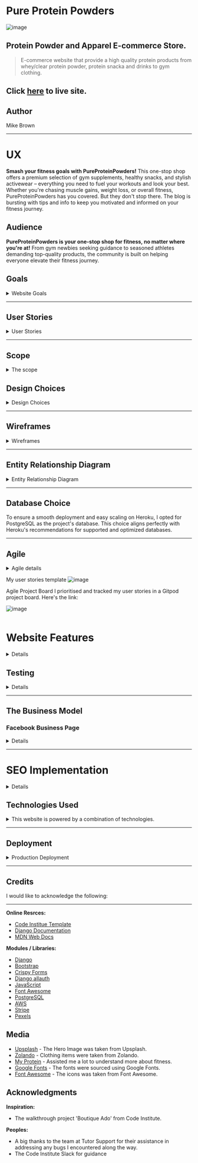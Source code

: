 # Pure Protein Powders
![image](https://github.com/MikesCodingCreations/pp5/blob/main/media/website/site.png)

## Protein Powder and Apparel E-commerce Store.
> E-commerce website that provide a high quality protein products from whey/clear protein powder, protein snacka and drinks to gym clothing.

## Click [here](https://pureproteinpowderpp5-6078f21bc874.herokuapp.com/) to live site.

## Author
Mike Brown

<hr>

# UX
<strong>Smash your fitness goals with PureProteinPowders!</strong> This one-stop shop offers a premium selection of gym supplements, healthy snacks, and stylish activewear – everything you need to fuel your workouts and look your best. Whether you're chasing muscle gains, weight loss, or overall fitness, PureProteinPowders has you covered. But they don't stop there. The blog is bursting with tips and info to keep you motivated and informed on your fitness journey.

## Audience
<strong>PureProteinPowders is your one-stop shop for fitness, no matter where you're at!</strong> From gym newbies seeking guidance to seasoned athletes demanding top-quality products, the community is built on helping everyone elevate their fitness journey.

## Goals
<details>
<summary>Website Goals</summary>
  
**Customer Goals:**
- <strong>Top-Notch Gear, Delivered:</strong> Find exactly what you need to fuel your fitness goals. PureProteinPowders offers a wide selection of premium gym supplements, sports nutrition products, and health supplements, all carefully curated for peak performance.
- <strong>Effortless Shopping:</strong> Navigating PureProteinPowders is a breeze. The user-friendly website boasts clear product descriptions, intuitive browsing, and secure payment options, making it easy to find what you need and get back to crushing your workout.
- <strong>Fuel Your Inspiration:</strong> Stay motivated and informed with PureProteinPowders' regularly updated blog. Dive into inspiring workout routines, valuable health tips, and real-life motivational stories to keep you moving forward.

**Business Goals:**
- <strong>Happy Customers, Happy Us:</strong> Our commitment to your success goes beyond products. 
- <strong>Trusted Source for Fitness::</strong> Partnering with the countries top nutritionists positions us as a leader in the fitness and nutrition space. You can trust us to provide top-quality products and expert guidance.
- <strong>Loyalty for Life:</strong> Exceptional user experience is our top priority. We want you to love shopping with us and keep coming back for more.
- <strong>Grow with Us:</strong> We're constantly upping our game based on your feedback and data analysis. Expect a growing selection of products, informative content, and an ever-improving website.
- <strong>Building a Community:</strong> Engaging blog content and social media will fuel your motivation and connect you with a supportive fitness community.

**Place Owner Goals:**
- <strong>Website Visibility:</strong>  Make sure PureProteinPowders ranks high in search results so users can easily find us.
- <strong>Customer Advocacy:</strong> Encourage satisfied customers to share positive reviews and experiences with our supplements.
- <strong>Evolving Product Range:</strong> Regularly introduce new and exciting supplements to keep our offerings fresh and cater to diverse customer needs.
- <strong>Data-Driven Insights:</strong> Track purchase data to understand product popularity and optimise our inventory accordingly.
- <strong>Complete Store Management:</strong> Gain full control over product listings, allowing for easy addition, updates (prices, descriptions), and removal.
- <strong>Streamlined Store Updates:</strong> Effortlessly update store details like contact information, shipping policies, and promotions directly from the website.
- <strong>Authentic User Reviews:</strong> Implement a system to ensure ratings and reviews on our supplements are genuine and reflect real customer experiences.

**Website Goals:**
<strong>PureProteinPowders: Your One-Stop Shop for Fitness Success!</strong> Our website is designed to be your ultimate fitness partner, offering a seamless and user-friendly experience. We stock a wide range of high-quality supplements and nutritional products specifically chosen to help fitness enthusiasts, athletes, and health-conscious individuals like you achieve their goals.
</details>
<hr>

## User Stories
<details>
<summary>User Stories</summary>

**Customer Stories:** 

- Browse and Shop:
    - As a customer, I want to view all products so I can choose what to buy.
    - As a customer, I want to review each product individually, including descriptions, ratings, prices, and images, to make informed decisions.
    - As a customer, I want to sort products by price, rating, or category to find what I need quickly.
    - As a customer, I want to search for products by name or description to locate specific items.
    - As a customer, I want to select product size and quantity before purchasing to ensure I get the right amount.

- Shopping Cart and Checkout:
    - As a customer, I want to view my total product price within the basket to stay within my budget.
    - As a customer, I want to review items I've added to the basket before making a purchase to understand what I'm buying and the total cost.
    - As a customer, I want to make changes to the quantity of products in my basket to finalise the order before checkout.
    - As a customer, I want to enter my personal and bank details securely to complete the checkout process.
    - As a customer, I want to review the order I placed after checkout to ensure I've paid for the correct items.
    - As a customer, I want to receive an email confirmation with my order details, including purchased items and total payment, for future reference.

- Account Management:
    - As a customer, I want to easily register for an account to save my details and reduce time on future purchases.
    - As a customer, I want a personalised user profile where I can view my purchase history and securely store payment information.
    - As a customer, I want to recover my password to regain access to my account.

- Content Consumption:
    - As a customer, I want to access informative blog posts to learn valuable health and fitness tips.
    - As a customer, I want to subscribe to the website's newsletter to stay updated on promotions and new products.

**Site Owner Stories:**

- Product Management:
    - As a site owner, I want to add new products to the website to keep the product catalogue up-to-date.
    - As a site owner, I want to edit existing products, including names, descriptions, prices, images, and categories, to maintain accurate information.
    - As a site owner, I want to delete outdated products from the website to reduce clutter and showcase current offerings.
    
- Content Management:
    - As a site owner, I want to manage blog content, including creating, editing, publishing, and deleting posts so that my customers can view up-to-date company information.

- Subscription Management:
    - As a site owner, I want access to a list of subscribed users from Mailchimp to manage newsletter subscriptions.

</details>
<hr>

## Scope
<details>
<summary>The scope</summary>
- Building a Strong Foundation: Prioritising Features for Launch
    - To make the most of our resources and development expertise, we're focusing on a Minimum Viable Product (MVP) that delivers the core functionalities users need most. Here's what you can expect:

- <strong>Powerful Product Catalog:</strong> Browse and search with ease! Our wellrganised catalog lets you find the perfect supplements based on category, brand, or even your specific health goals.
- <strong>Personalised Accounts:</strong> Take control of your fitness journey. Create a user account to manage your profile, track past orders, and streamline future purchases.
- <strong>Seamless Checkout:</strong> Shopping should be simple. Add items to your cart and navigate a smooth, secure checkout process for a hassle-free buying experience.
- <strong>Customer-Driven Decisions:</strong> Your voice matters! Share your experience by leaving product reviews and ratings. This valuable feedback helps build trust and guides other customers towards the best products for them.
- <strong>Optimised for All Devices:</strong> Experience PureProteinPowders anywhere, anytime. Our user-friendly and responsive design ensures a consistent and enjoyable experience on desktops, tablets, and mobile phones.
</details>

## Design Choices
<details>
<summary>Design Choices</summary>
  
### Colors

We didn't pick our website colors by accident! Every shade is carefully chosen to resonate with you, our fitness-focused audience. The palette evokes a sense of health, vitality, and energy – just like the feeling you get after a great workout. But it's not all about excitement – we've also balanced it with professional and trustworthy tones to create a visually appealing and inviting atmosphere you can rely on.
- **#FEFEFE(White)** 
- **#182C2A(Neon Green)** 
- **#000(Black)** 
  
<strong>Seamless Navigation, Energised Design:</strong> This cohesive color scheme creates a visually-appealing and user-friendly interface. It will guide you effortlessly through our fitness products, empowering you to confidently take the first step towards a healthier, fitter you.

### Typography
<strong>Fonts That Fit Your Fitness Goals:</strong>
Just like our design, the fonts on the PureProteinPowders website are chosen with purpose. We use a modern, clean primary font **Lato** that ensures easy reading on any device, whether you're browsing on your desktop or checking us out on the go. Headings are clear and attention-grabbing, guiding you through the content effortlessly. And to make sure you never miss a call to action, buttons and important elements use slightly larger, stand-out fonts.

### Images
- **Hero image:** 
- **Logo:** Our logo starts with **Pure,** instantly conveying the power and energy you get from our products. They're designed to fuel your fitness journey and support overall well-being.  **Protein Powders** makes our focus clear – top-quality protein to help you build muscle, recover faster, and maintain a healthy lifestyle.

### Favicon
<strong>A Tiny Icon, Big Impact:</strong>  We sweat the small stuff too! Our website favicon cleverly uses three interlocking **Ps** to form a powerful symbol. It's a subtle nod to our brand name, Pure Protein Powders, instantly recognisable to those familiar with our mission.

![image](https://github.com/MikesCodingCreations/pp5/blob/main/static/css/favicon/apple-touch-icon.png)

</details>
<hr>

## Wireframes
<details>
<summary>Wireframes</summary>
  
**Home Page:**

![image](https://github.com/MikesCodingCreations/pp5/blob/main/media/wireframes/1.png)

**Home Page - Mobile View:**

![image](https://github.com/MikesCodingCreations/pp5/blob/main/media/wireframes/12.png)
<hr>
![image](https://github.com/MikesCodingCreations/pp5/blob/main/media/wireframes/13.png)

**Product List:**

![image](https://github.com/MikesCodingCreations/pp5/blob/main/media/wireframes/2.png)

**Product Details:**

![image](https://github.com/MikesCodingCreations/pp5/blob/main/media/wireframes/3.png)

**Product Management:**

![image](https://github.com/MikesCodingCreations/pp5/blob/main/media/wireframes/4.png)

**Blog:**

![image](https://github.com/MikesCodingCreations/pp5/blob/main/media/wireframes/5.png)

**Blog Detail:**

![image](https://github.com/MikesCodingCreations/pp5/blob/main/media/wireframes/6.png)

**Blog Management:**

![image](https://github.com/MikesCodingCreations/pp5/blob/main/media/wireframes/7.png)

**Profile:**

![image](https://github.com/MikesCodingCreations/pp5/blob/main/media/wireframes/8.png)

**Shopping Bag:**

![image](https://github.com/MikesCodingCreations/pp5/blob/main/media/wireframes/9.png)
<hr>
![image](https://github.com/MikesCodingCreations/pp5/blob/main/media/wireframes/10.png)

**Wishlist:**

![image](https://github.com/MikesCodingCreations/pp5/blob/main/media/wireframes/11.png)
</details>
<hr>


## Entity Relationship Diagram
<details>
<summary>Entity Relationship Diagram</summary>
  
1. **Blog Model:**

![image](https://github.com/MikesCodingCreations/pp5/blob/main/media/)

2. **Blog comments:**

![image](https://github.com/MikesCodingCreations/pp5/blob/main/media/)

3. **Wishlist:**

![image](https://github.com/MikesCodingCreations/pp5/blob/main/media/)
</details>
<hr>

## Database Choice
To ensure a smooth deployment and easy scaling on Heroku, I opted for PostgreSQL as the project's database. This choice aligns perfectly with Heroku's recommendations for supported and optimized databases.

</details>
<hr>

## Agile
<details>
<summary>Agile details<summary>

My user stories template
![image](https://github.com/MikesCodingCreations/pp5/blob/main/media/agile/agiletemplate.png)

Agile Project Board
I prioritised and tracked my user stories in a Gitpod project board. Here's the link:

![image](https://github.com/MikesCodingCreations/pp5/blob/main/media/agile/agileprojects.png)

</details>

# Website Features
<details>

### The features
**Nav Bar:**
<details>
<summary>The nav bar</summary>

- **Desktop Nav Bar**
  
  ![image](https://github.com/MikesCodingCreations/pp5/blob/main/media/website/sitefeatures/desktop-nav.png)

<hr>
  
- **Tablet Nav Bar**
  
  ![image](https://github.com/MikesCodingCreations/pp5/blob/main/media/website/sitefeatures/tablet-nav.png)

<hr> 

- **Mobile Nav Bar**

![image](https://github.com/MikesCodingCreations/pp5/blob/main/media/website/sitefeatures/mobile-nav.png)

<hr>

- **Logged in but as a admin user**

![image](https://github.com/MikesCodingCreations/pp5/blob/main/media/website/sitefeatures/desktop-nav-admin-loggedin.png)

<hr>

- **Logged in but as a regular user**

![image](https://github.com/MikesCodingCreations/pp5/blob/main/media/website/sitefeatures/desktop-nav-regular-userloggedin.png)

<hr>

- Effortless Navigation:  I designed the website with an intuitive navigation system that stays with you as you browse. This means you can easily find what you're looking for, no matter where you are on a page.
- Always Within Reach: A fixed navigation bar sits at the top of the page, ensuring quick access to important actions and content, regardless of how far you've scrolled.
- Mobile-Friendly Navigation: For mobile users, I use a familiar "hamburger" menu that simplifies navigation and keeps the interface consistent across all devices.

</details>
<hr>

**Login / Logout / Register:**
<details>
<summary>Login / Logout / Register</summary>
  
![image](https://github.com/MikesCodingCreations/pp5/blob/main/media/website/sitefeatures/desktop-login.png)

<hr>

![image](https://github.com/MikesCodingCreations/pp5/blob/main/media/website/sitefeatures/desktop-logout.png)

<hr>

![image](https://github.com/MikesCodingCreations/pp5/blob/main/media/website/sitefeatures/desktop-register.png)

<hr>

- Fast Track Login: Sign in quickly using your username or email address. New users? No problem! A clear link to sign up is right there on the login page.
- Forgot Your Password? Happens to the best of us! Easily reset your password with our "Forgot Password" feature readily available on the sign-in page. No need for unnecessary hassle.
- Seamless Sign-Up: Our sign-up process is straightforward. We'll let you know if your username or email is already in use, ensuring a secure and unique account for each user.
- Security First: Rest assured, usernames and emails are unique to our system, preventing identity theft or impersonation.
  
</details>
<hr>

**The Products Page:**
<details>
<summary>All Products and Product details</summary>

![image](https://github.com/MikesCodingCreations/pp5/blob/main/media/website/sitefeatures/all-products.png)

<hr>

![image](https://github.com/MikesCodingCreations/pp5/blob/main/media/website/sitefeatures/product-details.png)

<hr>

**Shop with Ease:**  The Products Page is designed to make your shopping experience a breeze, from browsing to buying.

- **Quick Add to Cart:** Skip unnecessary clicks with my "Quick Buy" buttons conveniently located below each product. Just a tap and your item is on its way to your cart!
- **Informed Decisions:** Make confident choices with my clear and concise product descriptions. I provide all the essential details you need right at your fingertips.
- **Everything You Need to Know:** Each product page displays key information like name, price, rating, and category. Plus, you can easily adjust the quantity you want in the dedicated section.

</details>
<hr>

**Basket & Checkout section:**
<details>
<summary>The Basket & Checkout section</summary>

![image](https://github.com/MikesCodingCreations/pp5/blob/main/media/website/sitefeatures/basket.png)

<hr>

![image](https://github.com/MikesCodingCreations/pp5/blob/main/media/website/sitefeatures/checkout.png)

<hr>

**Hassle-Free Checkout:**  We've made checking out a breeze!

- **Manage Your Cart:** Your bag is your shopping haven. See all your chosen items with clear images, names, prices, and unique SKUs. Easily adjust quantities or remove items with the convenient quantity buttons - you're in control!
- **Secure & Simple Checkout:** The checkout is designed with both ease and security in mind. Just fill out the user-friendly form with your shipping and payment details. For complete peace of mind, a clear order summary lets you review everything before finalizing your purchase. No surprises, just satisfaction!

</details>
<hr>

**Profile:**
<details>
<summary>The Profile Section</summary>

![image](https://github.com/MikesCodingCreations/pp5/blob/main/media/website/sitefeatures/profile.png)

<hr>

![image](https://github.com/MikesCodingCreations/pp5/blob/main/media/website/sitefeatures/profile2.png)

<hr>

**Your Account Command Center:**  Your personalized hub for everything account-related!

- **Effortless Updates:** Keep your shipping details fresh and avoid checkout hassles! Easily view and edit your default delivery information directly in "My Profile Page".
- **Order History at Your Fingertips:** Never lose track of your purchases! The comprehensive order history is conveniently organised by order number. Just click on an order number to revisit its details, perfect for repeat purchases or order tracking.

</details>
<hr>

**Blog:**
<details>
<summary>The Blog</summary>

![image](https://github.com/MikesCodingCreations/pp5/blob/main/media/website/sitefeatures/blog.png)

<hr>

![image](https://github.com/MikesCodingCreations/pp5/blob/main/media/website/sitefeatures/blog-detail.png)

<hr>

![image](https://github.com/MikesCodingCreations/pp5/blob/main/media/website/sitefeatures/comments.png)

<hr>

**Your Source for Health & Wellness Inspiration:** The blog is bursting with valuable content to empower your health and wellness journey.

- **Discover Delicious Recipes:** Explore a wide range of informative articles on health tips, wellness advice, and mouthwatering recipes – all designed to fuel your well-being.
- **Deep Dives & Engagement:** Dive deeper into topics that pique your interest by clicking on any post title. Here, you can enjoy the full article in a focused and immersive way, even interacting with content by giving it a like!
- **Shop the Blog:** Seamlessly connect your content with action. I have carefully curated related products at the end of relevant blog posts, making it easy to find the perfect complement to what you're reading.

</details>
<hr>

**Wishlist:**
<details>
<summary>The Wishlist</summary>

![image](https://github.com/MikesCodingCreations/pp5/blob/main/media/website/sitefeatures/wishlist1.png)

<hr>

![image](https://github.com/MikesCodingCreations/pp5/blob/main/media/website/sitefeatures/wishlist2.png)

<hr>

**Wishlist:** Adding items to your wishlist has never been easier!

- **Like it now? Save for later:** Interested in an item but cannot purchase now? Simply add it to your wishlist!
- **Never loose your interest:** The wishlist functionality allows you to log back in at any time and find items you have previous been interested in.

</details>
<hr>

**Footer:**
<details>
<summary>The Footer</summary>

![image](https://github.com/MikesCodingCreations/pp5/blob/main/media/website/sitefeatures/footer.png)

**Stay Connected & Explore More:**

- **Social Links:** The footer connects you directly to Pure Protein Powder's social media channels, making it easy to stay in the loop about new products and exciting content.
- **Accessibility Focus:** I have included helpful "aria-labels" for screen readers, ensuring a smooth experience for all users.
- **Easy Navigation:** All users can effortlessly access key links to our products and services from the footer.
- **Join the Community:** Want to stay up-to-date on the latest news and offers? Simply enter your email address in the convenient newsletter signup section.

</details>
<hr>

**Admin Only:**
<details>
<summary>Admin Only views </summary>

![image](https://github.com/MikesCodingCreations/pp5/blob/main/media/website/sitefeatures/admin-product-view.png)

<hr>

![image](https://github.com/MikesCodingCreations/pp5/blob/main/media/website/sitefeatures/admin-product-detail-view.png)

- The products page empowers admins to easily update or remove products as needed.

<hr>

![image](https://github.com/MikesCodingCreations/pp5/blob/main/media/website/sitefeatures/admin-product-management.png)

- Admins can add new products through the product management interface by filling out a form with relevant information.

<hr>

![image](https://github.com/MikesCodingCreations/pp5/blob/main/media/website/sitefeatures/admin-blog-view.png)

- Admins can see an additional button when logged in under each blog post allowing them to delete any post.

<hr>

![image](https://github.com/MikesCodingCreations/pp5/blob/main/media/website/sitefeatures/admin-blog-management.png)

- Admins can add new blog posts at any time via the blog management page.

</details>
<hr>

### Error page
<details>
<summary>Error Page Details</summary>

- **Error Page:**
  
  ![image](https://github.com/MikesCodingCreations/pp5/blob/main/media/website/sitefeatures/IMG.png)

</details>
<hr>
</details>

## Testing
<details>
See the [TESTING.MD](TESTING.md) file for detailed test results
</details>
<hr> 

## The Business Model
### Facebook Business Page
<details>

![image](https://github.com/MikesCodingCreations/pp5/blob/main/media/website/facebook%20page%201.png)

<hr>

![image](https://github.com/MikesCodingCreations/pp5/blob/main/media/website/facebook%20page%202.png)

![image](https://github.com/MikesCodingCreations/pp5/blob/main/media/website/facebook%20page%203.png)

- **Join the Conversation:** We love hearing from you! Participate in discussions, ask questions, and share your thoughts – we're here to listen and engage with our amazing community.
- **Stay in the Know:** Get the scoop on exciting product launches, restocks, and upcoming collections before anyone else!
- **Learn & Grow:** We're passionate about sharing valuable knowledge and insights related to our products and industry. Explore informative and educational content that empowers you to make informed choices.
- **Your Voice Matters:** Your feedback is invaluable! Tell us what you love, what you'd like to see more of, and how we can improve. We're committed to continuously evolving based on your needs.

### Newsletter Signup

![image](https://github.com/MikesCodingCreations/pp5/blob/main/media/website/mailchimp.png)

### Grow with Us:  Our newsletter is your gateway to stay connected and informed!

- **Expand Your Horizons:** Join our community and discover what we're all about, even if you haven't shopped with us yet!
- **Stay in the Loop:** Subscribers receive exclusive updates on new products, exciting company news, and special offers delivered directly to your inbox.
- **A Two-Way Street:** We value your feedback and interests. The newsletter fosters a deeper connection, allowing us to understand your preferences.
- **Build a Lasting Relationship:** By subscribing, you'll become part of our valued community. We'll continue to provide informative and engaging content tailored to your interests.

### Links
- [PureProteinPowders Business Facebook Page](https://github.com/MikesCodingCreations/pp5/blob/main/media/website/facebook%20page%201.png)
- [PureProteinPowders Newsletter Signup](https://github.com/MikesCodingCreations/pp5/blob/main/media/website/mailchimp.png) Stay in the loop! Sign up for our newsletter at the bottom of our website.
</details>

<hr> 

# SEO Implementation
<details>
Through SEO strategy, I boosted the website's search engine visibility. This involved targeted keyword research, optimised titles and descriptions, and strategic keyword integration within the content itself.

## Keywords
- To ensure my website resonates with my target audience, I conducted an in-depth industry analysis to identify key themes, products, and services that align perfectly with their needs. 
- This included a comprehensive review of competitor websites, allowing me to glean valuable insights into their targeted keywords. 
- By leveraging this knowledge, I was able to refine my own keyword strategy, incorporating both high-volume short-tailed keywords and specific long-tailed keywords to capture a wider range of search queries.

### Targeted Keywords:

- **Short-tail:** I targeted broad terms like "protein powder", "whey protein", "vegan based protein", "muscle building supplements", "workout protein", "post workout protein", "protein for weight loss", "protein shakes", "healthy snacks", "protein bar", "high protein food", "activewear", "workout clothes", "gym clothes", "fitness apparel", "leggings", "workout shorts","tank tops" and "gym hoodies" to capture a wide audience searching for general supplement information.
- **Long-tail:** I also incorporated long-tail keywords like "best protein powder for muscle gain", "protein powder for weight loss for women", "vegan protein powder for athletes", "best protein powder for beginners", "lactose-free protein powder for shakes", "high-protein snacks with protein powder", "protein powder recipes for weight loss", "best protein powder for building lean muscle", "protein powder to boost post-workout recovery", "sweat-wicking workout shirts for men", "affordable yoga clothes for beginners", "stylish activewear sets for women", "moisture-wicking gym shorts for men", "eco-friendly activewear made from recycled materials", "high-intensity training (HIIT) workout clothes", "lightweight breathable hoodie", "breathable tank tops for hot yoga classes" to attract users with defined needs.

### Description Optimisation:

**Meta Tag Integration:** I prioritised crafting compelling meta descriptions that use relevant keywords to introduce our content and entice users to click.
**Content Accuracy:** I maintain flexibility to update descriptions whenever content changes, ensuring they accurately reflect the current page information.

### Dynamic Titles:

**Centralised Control:** My base.html template serves as a central hub for managing page titles, allowing for easy customization for each page.
**SEO Benefits:** This dynamic approach empowers us to optimize titles with relevant keywords, further enhancing my search engine visibility.

### Strategic Keyword Integration:

**Content Harmony:** I strategically weaved my chosen keywords throughout various content elements, including headings (H1 tags), meta data, product names, and descriptions.
**User-Centric Approach:** This integration ensures my content remains not only search-engine friendly but also informative and valuable to my target audience.

**Sitemap**
With a sitemap in place, search engines like Google will be able to more easily discover and index the website's content, improving its search visibility.

- [sitemap.xml](https://github.com/MikesCodingCreations/pp5/blob/main/sitemap.xml)

**Robots.txt**
To ensure Google searches only the most relevant pages, I've implemented access controls, allowing search engines to crawl only specific sections of the website.

- [sitemap.xml](https://github.com/MikesCodingCreations/pp5/blob/main/robots.txt)

</details>

## Technologies Used
<details>
<summary>This website is powered by a combination of technologies.</summary>

* AWS Amazon
* Balsamiq
* Bootstrap
* Django
* Favicon
* Font Awesome
* Git / Github
* Gitpod
* Google Fonts
* Heroku
* JavaScript
* Lucidchart
* PostgreSQL
* Python
* Stripe
* W3 HTML

</details>
<hr>

## Deployment
<details>

<summary>Production Deployment</summary>
To deploy your application on Heroku, follow the steps bellow:

**Sign Up or Sign In:**
Head to the Heroku website (https://signup.heroku.com/) and create a free account if you don't have one already. Existing users can log in.

**Create a New App:**
- Once logged in, click "New" and choose "Create new app."
- Give your app a unique name (this will be part of the app's URL).
- Select the region closest to you for optimal performance.

**Connect to Your Git Repository:**
- In your app's dashboard, navigate to the "Deploy" tab.
- Choose your preferred deployment method based on your Git provider (e.g., GitHub).
- Connect your app to the corresponding repository and branch.

**Set Up Environment Variables:**
- Under the "Settings" tab, locate the "Config Vars" section.
- Define any environment variables your application needs.
- Click "Reveal Config Vars" to add key-value pairs for your variables.

**Deploy Your App:**
- In the "Deploy" tab, scroll down to "Manual Deploy".
- Click "Deploy Branch" to initiate the deployment.
- Heroku will build and deploy your app using the code in your connected Git repository.

**Monitor the Deployment:**
- Once complete, review the deployment logs in the "Activity" tab to ensure everything ran smoothly.
- These logs can help you troubleshoot any issues that may have occurred.

**Access Your Live App:**
- After a successful deployment, visit your app's URL provided in the dashboard.
- Click "Open App" or paste the URL into your browser to see your app live!
</details>

<hr>

## Credits
<detail>
<summary>I would like to acknowledge the following:</summary>
<hr>

**Online Resrces:**
- [Code Institue Template](https://github.com/Code-Institute-Org/ci-full-template)
- [Django Documentation](https://docs.djangoproject.com/en/4.2/)
- [MDN Web Docs](https://developer.mozilla.org/en-US/)

**Modules / Libraries:**
- [Django](https://www.djangoproject.com/)
- [Bootstrap](https://getbootstrap.com/)
- [Crispy Forms](https://django-crispy-forms.readthedocs.io/en/latest/)
- [Django allauth](https://django-allauth.readthedocs.io/en/latest/installation.html)
- [JavaScript](https://www.javascript.com/)
- [Font Awesome](https://fontawesome.com/)
- [PostgreSQL](https://www.postgresql.org/)
- [AWS](https://aws.amazon.com/)
- [Stripe](https://stripe.com/ie)
- [Pexels](https://www.pexels.com/)

## Media
- [Upsplash](https://unsplash.com/photos/a-scoop-of-powder-sitting-on-top-of-a-table-MUlIfSNODXE) - The Hero Image was taken from Upsplash. 
- [Zolando](https://www.zalando.ie/men-home/) - Clothing items were taken from Zolando.
- [My Protein](https://www.myprotein.ie/) - Assisted me a lot to understand more about fitness.
- [Google Fonts](https://fonts.google.com/) - The fonts were sourced using Google Fonts.
- [Font Awesome](https://fontawesome.com/) - The icons was taken from Font Awesome.

## Acknowledgments

**Inspiration:**
- The walkthrough project 'Boutique Ado' from Code Institute.

**Peoples:**
- A big thanks to the team at Tutor Support for their assistance in addressing any bugs I encountered along the way.
- The Code Institute Slack for guidance
</detail>